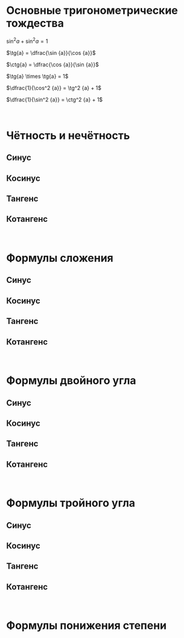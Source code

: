 # Основные тригонометрические тождества

$\sin^2 {a} + \sin^2 {a} = 1$

$\tg{a} = \dfrac{\sin {a}}{\cos {a}}$

$\ctg{a} = \dfrac{\cos {a}}{\sin {a}}$

$\tg{a} \times \tg{a} = 1$

$\dfrac{1}{\cos^2 {a}} = \tg^2 {a} + 1$

$\dfrac{1}{\sin^2 {a}} = \ctg^2 {a} + 1$

<Br>

# Чётность и нечётность

## Синус

## Косинус

## Тангенс

## Котангенс

<Br>

# Формулы сложения

## Синус

## Косинус

## Тангенс

## Котангенс

<Br>

# Формулы двойного угла

## Синус

## Косинус

## Тангенс

## Котангенс

<Br>

# Формулы тройного угла

## Синус

## Косинус

## Тангенс

## Котангенс

<Br>

# Формулы понижения степени
